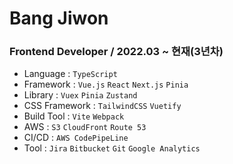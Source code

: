 # Bang Jiwon

### Frontend Developer / 2022.03 ~ 현재(3년차)

- Language : `TypeScript`
- Framework : `Vue.js` `React` `Next.js` `Pinia`
- Library : `Vuex` `Pinia` `Zustand`
- CSS Framework : `TailwindCSS` `Vuetify`
- Build Tool : `Vite` `Webpack`
- AWS : `S3` `CloudFront` `Route 53`
- CI/CD : `AWS CodePipeLine`
- Tool : `Jira` `Bitbucket` `Git` `Google Analytics`

